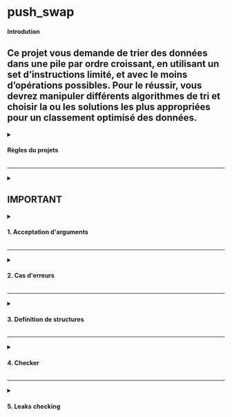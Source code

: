# push_swap

#### Introdution
Ce projet vous demande de trier des données dans une pile par ordre croissant, en utilisant un set d’instructions limité, et avec le moins d’opérations possibles. Pour le réussir, vous devrez manipuler différents algorithmes de tri et choisir la ou les solutions les plus appropriées pour un classement optimisé des données.
----
<details><summary> 

#### Règles du projets

</summary>
Écrire un programme en C nommé `push_swap` qui trie les données et affiche sur la sortie standard le plus petit programme, fait d’instructions du langage Push swap, permettant de trier les entiers passés en paramètres.

Le jeu est constitué de 2 piles nommées a et b.

- Au départ la pile a contient une quantité aléatoire de négatif et/ou des nombres positifs qui ne peuvent pas être dupliqués. **La pile b est vide.**
- **Le but du jeu est de trier les nombres de la pile a par ordre croissant**. Pour ce faire, vous disposez des instructions suivantes :
- `sa` (swap a) : Intervertit les 2 premiers éléments au sommet de la pile a. Ne fait rien s’il n’y en a qu’un ou aucun.
- `sb` (swap b ) : Intervertit les 2 premiers éléments au sommet de la pile b. Ne fait rien s’il n’y en a qu’un ou aucun.
- `ss` : `sa` et `sb` en même temps.
- `pa` (push a) : Prend le premier élément au sommet de b et le met sur a. Ne fait rien si b est vide.
- `pb` (push b) : Prend le premier élément au sommet de a et le met sur b. Ne fait rien si a est vide.
- `ra` (rotate a) : Décale d’une position vers le haut tous les élements de la pile a. Le premier élément devient le dernier.
- `rb` (rotate b) : Décale d’une position vers le haut tous les élements de la pile b. Le premier élément devient le dernier.
- `rr` : `ra` et `rb` en même temps.
- `rra` (reverse rotate a) : Décale d’une position vers le bas tous les élements de la pile a. Le dernier élément devient le premier.
- `rrb` (reverse rotate b) : Décale d’une position vers le bas tous les élements de la pile b. Le dernier élément devient le premier.
- `rrr` : rra et rrb en même temps.</details>

---

<details><summary> 


## IMPORTANT

<details><summary> 

#### 1. Acceptation d'arguments

</summary> 

Les arguments peuvent être donné par deux manière:

1) Plusieurs chaînes de caractères:
```c
./push_swap 1 2 3
```
2) Une chaîne de caractère:

```c
./push_swap "1 2 3"
```

</details>

---


<details><summary> 

#### 2. Cas d'erreurs

</summary> 

```diff
- Si aucun argument n’est spécifié, le programme ne doit rien afficher.
- Si il y un seul nombre qui entre dans les limites de int, le programme ne fait rien.
 ```
 Il y a erreur si:
 
- Si l'argument n'est pas un `int`, c'est-à-dire si l'argument est plus grand que INT_MAX ou plus petit que INT_MIN;
- Si l'argument n'est pas un `int`, c'est-à-dire que c'est un `char` (p.ex.  `zero` n'est pas un `int` mais une chaîne de caractères);
- S'il y a des doublons dans les arguments.

Par exemple les cas suivants doivent afficher le message d'erreur:

```c
./push_swap 1 2 3 999999999999999999999999999999999999999999999
./push_swap 1 2 3 -999999999999999999999999999999999999999999999
./push_swap 1 2 3 +999999999999999999999999999999999999999999999
./push_swap 1 2 3 3
./push_swap 1 2 3 four
```
 
 Ces cas envoient également des erreurs:
 
``` diff
- ./push_swap "bonjour"
- ./push_swap bonjour
```


<details><summary> 

##### Message d'erreur

</summary> 

##### Le message d'erreur est affiché à l'aide de la fonction `write` ou `ft_putchar_fd` de la libft afin de pouvoir indiquer un message d'erreur sur la sortie d'erreur stderr qui est le numéro **2**. Ensuite on ferme le programme avec `exit(0)`, où `0` indique que le programme s'ext exécuté correctement.

Voici deux exemples de fonction qui affiche le message d'erreur:
 
```c
void error_msg_stop(void)
{
     write(2, "Error\n", 6);
     exit(0);
}
```

ou

```c
void error_msg_stop(void)
{
     ft_putchar_fd("Error\n", 2);
     exit(0);
}
```
</details>

<details><summary> 

##### Dépassement des valeurs limites des `int`.
</summary> 

##### Problème: `ft_atoi()` ne permet pas de gérer le dépassement de `INT_MIN` et `INT_MAX` de manière fiable. Une valeur qui dépassera les limites de `int` sera transformé en une valeur qui entre dans les limites. 

P.ex.
```
Input:

int a = 99999999999999999999999999999999999999;
printf("%d", a);

Output:
-1
```

Pour gérer ce problème, j'ai décidé vérifier s'il y a des erreurs avant d'utiliser `ft_atoi()`. Les arguments étant des strings, j'ai utilisé `ft_strlen()` et `ft_strncmp()`.

Voici un exemple:

```c
void    negative_int_check(char *str)
{
    char    *s_int_min;
    int     len;

    if (!str)
        return ;
    s_int_min = "-2147483648";
    len = ft_strlen(str);
    if (len > 11)
        error_msg_stop();
    if (len == 11 && ft_strncmp(s_int_min, str, 11) < 0)
        error_msg_stop();
}
```
</details>



</details>

---
<details><summary> 

#### 3. Definition de structures

</summary> 

```c
typedef struct s_stack
{
     int              content;
     int              index;
     int              position;
     struct s_stack    *next;
}                     t_stack;
```

</details>

---

<details><summary> 

#### 4. Checker

</summary> 

- Checker de l'école 42 (les droits d'exécution doivent être activés `chmod +x checker_Mac`


```c
ARG="4 67 3 87 23"; ./push_swap $ARG | ./checker_Mac $ARG

./push_swap 4 5 7 | ./checker_Mac $ARG
```
- Checker Random - génère des nombres aléatoires et utilise le checker de l'école 42 pour vérifier si le résultat est juste.

Placer les fichiers `random.sh`, `random.ruby` et `checker` dans le dossier push_swap, et exécuter le script en indiquant le nombre d'arguments que vous voulez. P.ex. pour 150 nombres:

```
bash random.sh 500
```

</details>

---

<details><summary> 

#### 5. Leaks checking 

</summary>

Deux manières pour vérifier pour des leaks:

1) Dans le fichier `Makefile`:

```c
CFLAGS = -Wall -Wextra -Werror -g -fsanitize=address -fno-omit-frame-pointer
```
2) Lors de l'exécution du programme:

```c
leaks -atExit -- ./push_swap 5 32 147 8 
```

 

</details>
